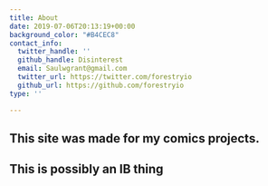 ```yaml
---
title: About
date: 2019-07-06T20:13:19+00:00
background_color: "#B4CEC8"
contact_info:
  twitter_handle: ''
  github_handle: Disinterest
  email: Saulwgrant@gmail.com
  twitter_url: https://twitter.com/forestryio
  github_url: https://github.com/forestryio
type: ''

---
```

## This site was made for my comics projects.

## This is possibly an IB thing
